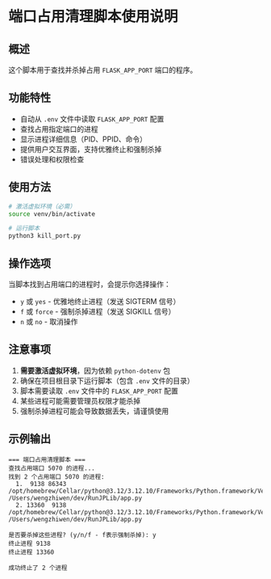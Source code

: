 # 端口占用清理脚本使用说明

## 概述
这个脚本用于查找并杀掉占用 `FLASK_APP_PORT` 端口的程序。

## 功能特性
- 自动从 `.env` 文件中读取 `FLASK_APP_PORT` 配置
- 查找占用指定端口的进程
- 显示进程详细信息（PID、PPID、命令）
- 提供用户交互界面，支持优雅终止和强制杀掉
- 错误处理和权限检查

## 使用方法

```bash
# 激活虚拟环境（必需）
source venv/bin/activate

# 运行脚本
python3 kill_port.py
```

## 操作选项
当脚本找到占用端口的进程时，会提示你选择操作：
- `y` 或 `yes` - 优雅地终止进程（发送 SIGTERM 信号）
- `f` 或 `force` - 强制杀掉进程（发送 SIGKILL 信号）
- `n` 或 `no` - 取消操作

## 注意事项
1. **需要激活虚拟环境**，因为依赖 `python-dotenv` 包
2. 确保在项目根目录下运行脚本（包含 `.env` 文件的目录）
3. 脚本需要读取 `.env` 文件中的 `FLASK_APP_PORT` 配置
4. 某些进程可能需要管理员权限才能杀掉
5. 强制杀掉进程可能会导致数据丢失，请谨慎使用

## 示例输出
```
=== 端口占用清理脚本 ===
查找占用端口 5070 的进程...
找到 2 个占用端口 5070 的进程:
  1.  9138 86343 /opt/homebrew/Cellar/python@3.12/3.12.10/Frameworks/Python.framework/Versions/3.12/Resources/Python.app/Contents/MacOS/Python /Users/wengzhiwen/dev/RunJPLib/app.py
  2. 13360  9138 /opt/homebrew/Cellar/python@3.12/3.12.10/Frameworks/Python.framework/Versions/3.12/Resources/Python.app/Contents/MacOS/Python /Users/wengzhiwen/dev/RunJPLib/app.py

是否要杀掉这些进程? (y/n/f - f表示强制杀掉): y
终止进程 9138
终止进程 13360

成功终止了 2 个进程
```
